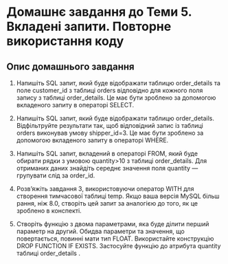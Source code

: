 <H1>Домашнє завдання до Теми 5. Вкладені запити. Повторне використання коду</H1>

<H2>Опис домашнього завдання</H2>

<ol>
  <li><p>Напишіть SQL запит, який буде відображати таблицю order_details та поле customer_id з таблиці orders відповідно для кожного поля запису з таблиці order_details.
Це має бути зроблено за допомогою вкладеного запиту в операторі SELECT.
</p></li>
<li><p>Напишіть SQL запит, який буде відображати таблицю order_details. Відфільтруйте результати так, щоб відповідний запис із таблиці orders виконував умову shipper_id=3.
Це має бути зроблено за допомогою вкладеного запиту в операторі WHERE.
</p></li>
<li><p> Напишіть SQL запит, вкладений в операторі FROM, який буде обирати рядки з умовою quantity>10 з таблиці order_details. Для отриманих даних знайдіть середнє значення поля quantity — групувати слід за order_id.
</p></li>
<li><p> Розв’яжіть завдання 3, використовуючи оператор WITH для створення тимчасової таблиці temp. Якщо ваша версія MySQL більш рання, ніж 8.0, створіть цей запит за аналогією до того, як це зроблено в конспекті.
</p></li>
<li><p> Створіть функцію з двома параметрами, яка буде ділити перший параметр на другий. Обидва параметри та значення, що повертається, повинні мати тип FLOAT.
Використайте конструкцію DROP FUNCTION IF EXISTS. Застосуйте функцію до атрибута quantity таблиці order_details .
</p></li>
</ol>
